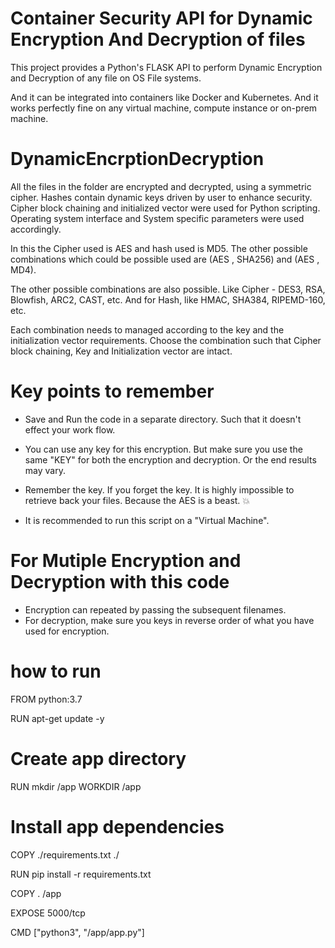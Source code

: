 # Container Security API for Dynamic Encryption And Decryption of files

This project provides a Python's FLASK API to perform Dynamic Encryption and Decryption of any file on OS File systems.

And it can be integrated into containers like Docker and Kubernetes. And it works perfectly fine on any virtual machine, compute instance or on-prem machine. 

# DynamicEncrptionDecryption

All the files in the folder are encrypted and decrypted, using a symmetric cipher.
Hashes contain dynamic keys driven by user to enhance security. 
Cipher block chaining and initialized vector were used for Python scripting. 
Operating system interface and System specific parameters were used accordingly. 

In this the Cipher used is AES and hash used is MD5. The other possible combinations which could be possible used are (AES , SHA256)  and (AES , MD4).  

The other possible combinations are also possible. Like  Cipher - DES3, RSA, Blowfish, ARC2, CAST, etc. 
And for Hash, like HMAC, SHA384, RIPEMD-160, etc.

Each combination needs to managed according to the key and the initialization vector requirements. 
Choose the combination such that Cipher block chaining, Key and Initialization vector are intact. 

# Key points to remember 

- Save and Run the code in a separate directory. Such that it doesn't effect your work flow. 

- You can use any key for this encryption. But make sure you use the same "KEY" for both the encryption and decryption. Or the end results may vary.

- Remember the key. If you forget the key. It is highly impossible to retrieve back your files. Because the AES is a beast. :boom:

- It is recommended to run this script on a "Virtual Machine".  

# For Mutiple Encryption and Decryption with this code
- Encryption can repeated by passing the subsequent filenames. 
- For decryption, make sure you keys in reverse order of what you have used for encryption.



# how to run
FROM python:3.7

RUN apt-get update -y

# Create app directory
RUN mkdir /app
WORKDIR /app

# Install app dependencies
COPY ./requirements.txt ./

RUN pip install -r requirements.txt

COPY . /app

EXPOSE 5000/tcp

CMD ["python3", "/app/app.py"]





